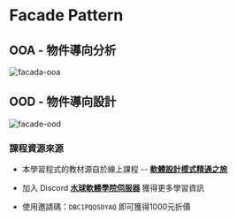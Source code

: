 # Facade Pattern

## OOA - 物件導向分析
![facada-ooa](https://github.com/Ssu-Tsen/design-pattern-homework/assets/64523960/9d34b801-c5a3-4eae-8a77-0e1abb2df14d)


## OOD - 物件導向設計
![facade-ood](https://github.com/Ssu-Tsen/design-pattern-homework/assets/64523960/c1b81285-27bf-4c2f-ad42-2236a184271b)


### 課程資源來源
- 本學習程式的教材源自於線上課程 -- [**軟體設計模式精通之旅**](https://waterballsa.tw/design-pattern)

- 加入 Discord [**水球軟體學院伺服器**](https://discord.gg/waterballsa) 獲得更多學習資訊 

- 使用邀請碼：`DBC1PQQS0YAQ` 即可獲得1000元折價
